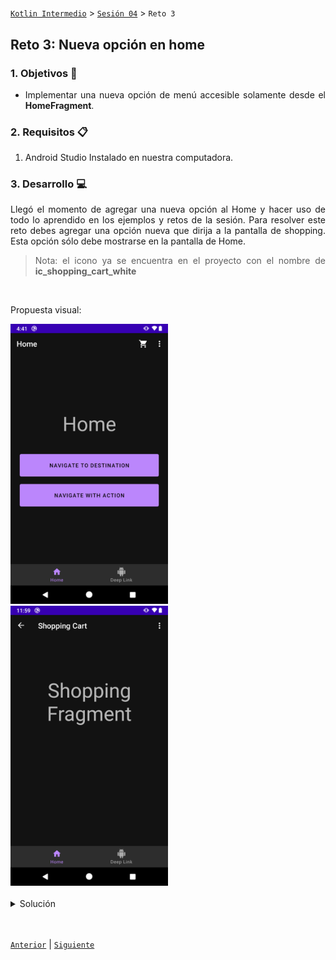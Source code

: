 # 

[`Kotlin Intermedio`](../../Readme.md) > [`Sesión 04`](../Readme.md) > `Reto 3`

## Reto 3: Nueva opción en home

<div style="text-align: justify;">


### 1. Objetivos :dart:

- Implementar una nueva opción de menú accesible solamente desde el **HomeFragment**.

### 2. Requisitos :clipboard:

1. Android Studio Instalado en nuestra computadora.

### 3. Desarrollo :computer:

Llegó el momento de agregar una nueva opción al Home y hacer uso de todo lo aprendido en los ejemplos y retos de la sesión.
Para resolver este reto debes agregar una opción nueva que dirija a la pantalla de shopping. Esta opción sólo debe mostrarse en la pantalla de Home.

> Nota: el icono ya se encuentra en el proyecto con el nombre de **ic_shopping_cart_white**

</br>

Propuesta visual:

<img src="assets/01.png" width="50%"/>
<img src="assets/02.png" width="50%"/>

</br>
</br>

<details>
    <summary>Solución</summary>

  Crear main_menu.xml

  ```xml
  <?xml version="1.0" encoding="utf-8"?>
  <menu xmlns:android="http://schemas.android.com/apk/res/android"
        xmlns:app="http://schemas.android.com/apk/res-auto">

      <item
          android:id="@+id/shopping_dest"
          android:icon="@drawable/ic_shopping_cart_white"
          android:title="@string/shopping_cart"
          app:showAsAction="ifRoom" />
  </menu>
  ```

  Crear ShoppingFragment

  ```Kotlin
  class ShoppingFragment : Fragment() {
    override fun onCreateView(
        inflater: LayoutInflater,
        container: ViewGroup?,
        savedInstanceState: Bundle?
    ): View? {
        // Inflate the layout for this fragment
        return inflater.inflate(R.layout.shopping_fragment, container, false)
    }
  }
  ```

  Crear layout shoping_fragment.xml

  ```Kotlin
  <androidx.constraintlayout.widget.ConstraintLayout
    xmlns:android="http://schemas.android.com/apk/res/android"
    xmlns:app="http://schemas.android.com/apk/res-auto"
    xmlns:tools="http://schemas.android.com/tools"
    android:layout_width="match_parent"
    android:layout_height="match_parent"
    tools:context=".ShoppingFragment">

    <TextView
        android:id="@+id/text"
        android:layout_width="match_parent"
        android:layout_height="wrap_content"
        android:text="@string/shopping_fragment_text"
        android:textAlignment="center"
        android:textSize="52sp"
        app:layout_constraintBottom_toBottomOf="parent"
        app:layout_constraintEnd_toEndOf="parent"
        app:layout_constraintHorizontal_bias="0.0"
        app:layout_constraintStart_toStartOf="parent"
        app:layout_constraintTop_toTopOf="parent"
        app:layout_constraintVertical_bias="0.25" />

  </androidx.constraintlayout.widget.ConstraintLayout>
  ```

  Agregar a mobile_navigation.xml

  ```xml
  <fragment
    android:id="@+id/shopping_dest"
    android:name="com.bedu.navigation.ShoppingFragment"
    android:label="@string/shopping_cart"
    tools:layout="@layout/shopping_fragment" />
  ```

  Agregar a HomeFragment

  ```kotlin
  override fun onCreateOptionsMenu(menu: Menu, inflater: MenuInflater) {
    inflater.inflate(R.menu.main_menu, menu)
  }
  ```

</details>

</br>
</br>

[`Anterior`](../Ejemplo-04/Readme.md) | [`Siguiente`](../Proyecto/Readme.md)

